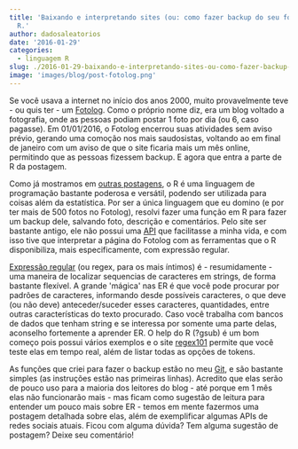 ```yaml
---
title: 'Baixando e interpretando sites (ou: como fazer backup do seu fotolog) com
  R.'
author: dadosaleatorios
date: '2016-01-29'
categories:
  - linguagem R
slug: ./2016-01-29-baixando-e-interpretando-sites-ou-como-fazer-backup-do-seu-fotolog-com-r
image: 'images/blog/post-fotolog.png'
---
```


Se você usava a internet no início dos anos 2000, muito provavelmente teve - ou quis ter - um [Fotolog](https://en.wikipedia.org/wiki/Fotolog). Como o próprio nome diz, era um blog voltado a fotografia, onde as pessoas podiam postar 1 foto por dia (ou 6, caso pagasse). Em 01/01/2016, o Fotolog encerrou suas atividades sem aviso prévio, gerando uma comoção nos mais saudosistas, voltando ao em final de janeiro com um aviso de que o site ficaria mais um mês online, permitindo que as pessoas fizessem backup. E agora que entra a parte de R da postagem.

Como já mostramos em [outras postagens](http://www.dadosaleatorios.com.br/2015/10/r-tambem-pode-ser-diversao.html), o R é uma linguagem de programação bastante poderosa e versátil, podendo ser utilizada para coisas além da estatística. Por ser a única linguagem que eu domino (e por ter mais de 500 fotos no Fotolog), resolvi fazer uma função em R para fazer um backup dele, salvando foto, descrição e comentários. Pelo site ser bastante antigo, ele não possui uma [API](https://pt.wikipedia.org/wiki/Interface_de_programa%C3%A7%C3%A3o_de_aplica%C3%A7%C3%B5es) que facilitasse a minha vida, e com isso tive que interpretar a página do Fotolog com as ferramentas que o R disponibiliza, mais especificamente, com expressão regular.

[Expressão regular](https://pt.wikipedia.org/wiki/Express%C3%A3o_regular) (ou regex, para os mais íntimos) é - resumidamente - uma maneira de localizar sequencias de caracteres em strings, de forma bastante flexível. A grande 'mágica' nas ER é que você pode procurar por padrões de caracteres, informando desde possíveis caracteres, o que deve (ou não deve) anteceder/suceder esses caracteres, quantidades, entre outras características do texto procurado. Caso você trabalha com bancos de dados que tenham string e se interessa por somente uma parte delas, aconselho fortemente a aprender ER. O help do R (?gsub) é um bom começo pois possui vários exemplos e o site [regex101](https://regex101.com/) permite que você teste elas em tempo real, além de listar todas as opções de tokens.

As funções que criei para fazer o backup estão no meu [Git](https://github.com/rcoster/blog/blob/master/2016_01_29%20-%20Backup%20fotolog.R), e são bastante simples (as instruções estão nas primeiras linhas). Acredito que elas serão de pouco uso para a maioria dos leitores do blog - até porque em 1 mês elas não funcionarão mais - mas ficam como sugestão de leitura para entender um pouco mais sobre ER - temos em mente fazermos uma postagem detalhada sobre elas, além de exemplificar algumas APIs de redes sociais atuais. Ficou com alguma dúvida? Tem alguma sugestão de postagem? Deixe seu comentário!
